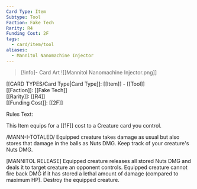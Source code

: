 ```yaml
---
Card Type: Item
Subtype: Tool
Faction: Fake Tech
Rarity: R4
Funding Cost: 2F
tags:
  - card/item/tool
aliases:
  - Mannitol Nanomachine Injector
---
```

> [!info]- Card Art
> ![[Mannitol Nanomachine Injector.png]]

[[CARD TYPES/Card Type|Card Type]]: [[Item]] - [[Tool]]  
[[Faction]]: [[Fake Tech]]  
[[Rarity]]: [[R4]]  
[[Funding Cost]]: [[2F]]  

Rules Text:  

This Item equips for a [[1F]] cost to a Creature card you control.  

/MANN-I-TOTALED/ Equipped creature takes damage as usual but also stores that damage in the balls as Nuts DMG. Keep track of your creature's Nuts DMG.  

[MANNITOL RELEASE] Equipped creature releases all stored Nuts DMG and deals it to target creature an opponent controls.
Equipped creature cannot fire back DMG if it has stored a lethal amount of damage (compared to maximum HP). Destroy the equipped creature.   